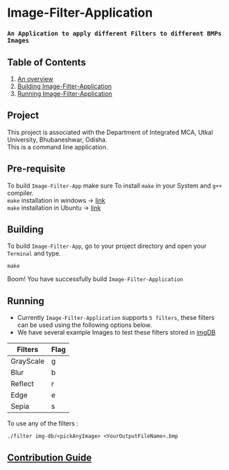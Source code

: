 # Image-Filter-Application
### `An Application to apply different Filters to different BMPs Images`
## Table of Contents

1) [An overview](#project)
2) [Building Image-Filter-Application](#building)
3) [Running Image-Filter-Application](#running)

## Project

This project is associated with the Department of Integrated MCA, Utkal University, Bhubaneshwar, Odisha.<br>
This is a command line application.<br>

## Pre-requisite

To build `Image-Filter-App` make sure To install `make` in your System and `g++` compiler.<br>
`make` installation in windows -> [link](https://www.technewstoday.com/install-and-use-make-in-windows/)<br>
`make` installation in Ubuntu -> [link](https://askubuntu.com/questions/161104/how-do-i-install-make) 
## Building

To build `Image-Filter-App`, go to your project directory and open your `Terminal` and type.
```shell
make
```
Boom! You have successfully build `Image-Filter-Application`
## Running

+ Currently `Image-Filter-Application` supports `5 filters`, these filters can be used using the following options below.<br>
+ We have several example Images to test these filters stored in [imgDB](https://github.com/Blaze-Stars/Image-Filter-Application/tree/main/img-db)

| Filters | Flag |
| ------- | ----- |
| GrayScale | g |
| Blur | b |
| Reflect | r |
| Edge | e |
| Sepia | s |

To use any of the filters :
```shell
./filter img-db/<pickAnyImage> <YourOutputFileName>.bmp
```
## [Contribution Guide](https://github.com/Blaze-Stars/Image-Filter-Application/blob/main/CONTRIBUTING.md)